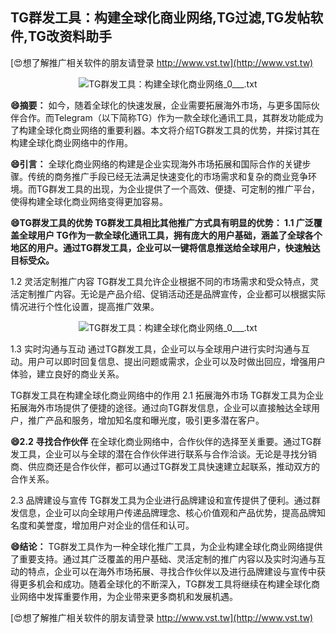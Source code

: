 ## **TG群发工具：构建全球化商业网络,TG过滤,TG发帖软件,TG改资料助手**

[😍想了解推广相关软件的朋友请登录 http://www.vst.tw](http://www.vst.tw)

 <center><img src="https://vst.tw/MP4/tuiguang/png/3.png" alt="TG群发工具：构建全球化商业网络_0___.txt"></center>

**😄摘要：**
如今，随着全球化的快速发展，企业需要拓展海外市场，与更多国际伙伴合作。而Telegram（以下简称TG）作为一款全球化通讯工具，其群发功能成为了构建全球化商业网络的重要利器。本文将介绍TG群发工具的优势，并探讨其在构建全球化商业网络中的作用。

**😄引言：**
全球化商业网络的构建是企业实现海外市场拓展和国际合作的关键步骤。传统的商务推广手段已经无法满足快速变化的市场需求和复杂的商业竞争环境。而TG群发工具的出现，为企业提供了一个高效、便捷、可定制的推广平台，使得构建全球化商业网络变得更加容易。

**😄TG群发工具的优势 TG群发工具相比其他推广方式具有明显的优势： 1.1 广泛覆盖全球用户 TG作为一款全球化通讯工具，拥有庞大的用户基础，涵盖了全球各个地区的用户。通过TG群发工具，企业可以一键将信息推送给全球用户，快速触达目标受众。**

1.2 灵活定制推广内容
TG群发工具允许企业根据不同的市场需求和受众特点，灵活定制推广内容。无论是产品介绍、促销活动还是品牌宣传，企业都可以根据实际情况进行个性化设置，提高推广效果。

 <center><img src="https://vst.tw/MP4/tuiguang/png/8.png" alt="TG群发工具：构建全球化商业网络_0___.txt"></center>

1.3 实时沟通与互动
通过TG群发工具，企业可以与全球用户进行实时沟通与互动。用户可以即时回复信息、提出问题或需求，企业可以及时做出回应，增强用户体验，建立良好的商业关系。

TG群发工具在构建全球化商业网络中的作用 2.1 拓展海外市场 TG群发工具为企业拓展海外市场提供了便捷的途径。通过向TG群发信息，企业可以直接触达全球用户，推广产品和服务，增加知名度和曝光度，吸引更多潜在客户。

**😄2.2 寻找合作伙伴**
在全球化商业网络中，合作伙伴的选择至关重要。通过TG群发工具，企业可以与全球的潜在合作伙伴进行联系与合作洽谈。无论是寻找分销商、供应商还是合作伙伴，都可以通过TG群发工具快速建立起联系，推动双方的合作关系。

2.3 品牌建设与宣传
TG群发工具为企业进行品牌建设和宣传提供了便利。通过群发信息，企业可以向全球用户传递品牌理念、核心价值观和产品优势，提高品牌知名度和美誉度，增加用户对企业的信任和认可。

**😄结论：**
TG群发工具作为一种全球化推广工具，为企业构建全球化商业网络提供了重要支持。通过其广泛覆盖的用户基础、灵活定制的推广内容以及实时沟通与互动的特点，企业可以在海外市场拓展、寻找合作伙伴以及进行品牌建设与宣传中获得更多机会和成功。随着全球化的不断深入，TG群发工具将继续在构建全球化商业网络中发挥重要作用，为企业带来更多商机和发展机遇。

[😍想了解推广相关软件的朋友请登录 http://www.vst.tw](http://www.vst.tw)



